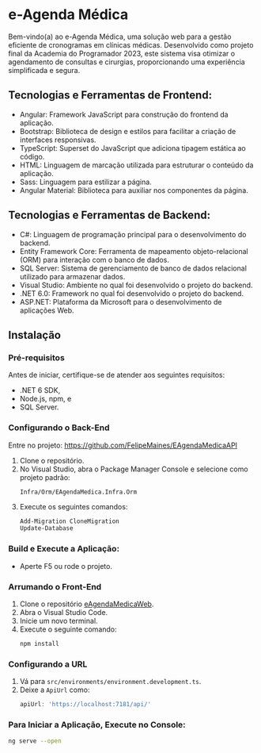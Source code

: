 # e-Agenda Médica

Bem-vindo(a) ao e-Agenda Médica, uma solução web para a gestão eficiente de cronogramas em clínicas médicas. Desenvolvido como projeto final da Academia do Programador 2023, este sistema visa otimizar o agendamento de consultas e cirurgias, proporcionando uma experiência simplificada e segura.

## Tecnologias e Ferramentas de Frontend:

- Angular: Framework JavaScript para construção do frontend da aplicação.
- Bootstrap: Biblioteca de design e estilos para facilitar a criação de interfaces responsivas.
- TypeScript: Superset do JavaScript que adiciona tipagem estática ao código.
- HTML: Linguagem de marcação utilizada para estruturar o conteúdo da aplicação.
- Sass: Linguagem para estilizar a página.
- Angular Material: Biblioteca para auxiliar nos componentes da página.

## Tecnologias e Ferramentas de Backend:

- C#: Linguagem de programação principal para o desenvolvimento do backend.
- Entity Framework Core: Ferramenta de mapeamento objeto-relacional (ORM) para interação com o banco de dados.
- SQL Server: Sistema de gerenciamento de banco de dados relacional utilizado para armazenar dados.
- Visual Studio: Ambiente no qual foi desenvolvido o projeto do backend.
- .NET 6.0: Framework no qual foi desenvolvido o projeto do backend.
- ASP.NET: Plataforma da Microsoft para o desenvolvimento de aplicações Web.

## Instalação

### Pré-requisitos
Antes de iniciar, certifique-se de atender aos seguintes requisitos:
- .NET 6 SDK,
- Node.js, npm, e
- SQL Server.

### Configurando o Back-End

Entre no projeto: https://github.com/FelipeMaines/EAgendaMedicaAPI

1. Clone o repositório.
2. No Visual Studio, abra o Package Manager Console e selecione como projeto padrão:
    ```
    Infra/Orm/EAgendaMedica.Infra.Orm
    ```
3. Execute os seguintes comandos:
    ```powershell
    Add-Migration CloneMigration
    Update-Database
    ```

### Build e Execute a Aplicação:

- Aperte F5 ou rode o projeto.

### Arrumando o Front-End

1. Clone o repositório [eAgendaMedicaWeb](https://github.com/FelipeMaines/eAgendaMedicaWeb).
2. Abra o Visual Studio Code.
3. Inicie um novo terminal.
4. Execute o seguinte comando:
    ```bash
    npm install
    ```

### Configurando a URL

1. Vá para `src/environments/environment.development.ts`.
2. Deixe a `ApiUrl` como:
    ```typescript
    apiUrl: 'https://localhost:7181/api/'
    ```

### Para Iniciar a Aplicação, Execute no Console:

```bash
ng serve --open
